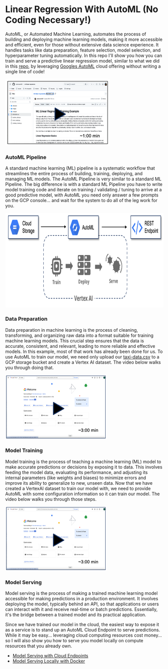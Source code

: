 # Linear Regression With AutoML (No Coding Necessary!)
AutoML, or Automated Machine Learning, automates the process of building and deploying machine learning models, making it more accessible and efficient, even for those without extensive data science experience. It handles tasks like data preparation, feature selection, model selection, and hyperparameter tuning automatically. In this repo I'll show you how you can train and serve a predictive linear regression model, similar to what we did in this [repo](https://github.com/sdonovan001/ml-linear-regression/blob/main/README.md), by leveraging [Googles AutoML](https://cloud.google.com/automl?hl=en) cloud offering without writing a single line of code!

[![something is broken](/images/video1.png)](https://www.youtube.com/embed/7P9HQUvk2DA "Overview")

### AutoML Pipeline
A standard machine learning (ML) pipeline is a systematic workflow that streamlines the entire process of building, training, deploying, and managing ML models. The AutoML Pipeline is very similar to a standard ML Pipeline.  The big difference is with a standard ML Pipeline you have to write model training code and iterate on training / validating / tuning to arrive at a good predictive model, with AutoML you need only answer a few prompts on the GCP console... and wait for the system to do all of the leg work for you.

<img src="/images/auto-ml-pipeline.png" alt="On Nooo!" witdh="400" height="300">

### Data Preparation
Data preparation in machine learning is the process of cleaning, transforming, and organizing raw data into a format suitable for training machine learning models. This crucial step ensures that the data is accurate, consistent, and relevant, leading to more reliable and effective models. In this example, most of that work has already been done for us.  To use AutoML to train our model, we need only upload our [taxi-data.csv](/datasets/taxi-data.csv) to a GCP storage bucket and create a Vertex AI dataset.  The video below walks you through doing that.

[![something is broken](/images/video2.png)](https://www.youtube.com/embed/vCp4Ih029ds "Data Prep")

### Model Training
Model training is the process of teaching a machine learning (ML) model to make accurate predictions or decisions by exposing it to data. This involves feeding the model data, evaluating its performance, and adjusting its internal parameters (like weights and biases) to minimize errors and improve its ability to generalize to new, unseen data.  Now that we have created a VertexAI dataset to train our model with, we need to provide AutoML with some configuration information so it can train our model.  The video below walks you through those steps.

[![something is broken](/images/video2.png)](https://www.youtube.com/embed/6U-NFiU6f4A "Model Training")

### Model Serving
Model serving is the process of making a trained machine learning model accessible for making predictions in a production environment. It involves deploying the model, typically behind an API, so that applications or users can interact with it and receive real-time or batch predictions. Essentially, it's the bridge between a trained model and its practical application. 

Since we have trained our model in the cloud, the easiest way to expose it as a service is to stand up an AutoML Cloud Endpoint to serve predictions.  While it may be easy... leveraging cloud computing resources cost money... so I will also show you how to serve you model locally on compute resources that you already own.

* [Model Serving with Cloud Endpoints](/cloud-serving/README.md)
* [Model Serving Locally with Docker](/local-serving/README.md)
